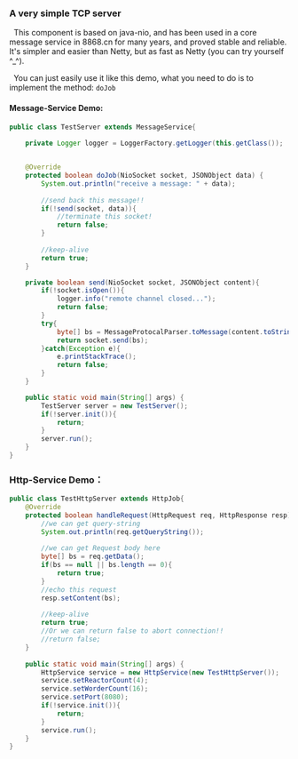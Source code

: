 ### A very simple TCP server
&nbsp;&nbsp;This component is based on java-nio, and has been used in a core message service in 8868.cn for many years, and proved stable and reliable. It's simpler and easier than Netty, but as fast as Netty (you can try yourself ^_^). 
  
&nbsp;&nbsp;You can just easily use it like this demo, what you need to do is to implement the method: `doJob` 

#### Message-Service Demo:
``` java
public class TestServer extends MessageService{
	
	private Logger logger = LoggerFactory.getLogger(this.getClass());


	@Override
	protected boolean doJob(NioSocket socket, JSONObject data) {
		System.out.println("receive a message: " + data);
		
		//send back this message!!
		if(!send(socket, data)){
			//terminate this socket!
			return false;
		}
		
		//keep-alive
		return true;
	}

	private boolean send(NioSocket socket, JSONObject content){
		if(!socket.isOpen()){
			logger.info("remote channel closed...");
			return false;
		}
		try{
			byte[] bs = MessageProtocalParser.toMessage(content.toString().getBytes("UTF-8"));
			return socket.send(bs);
		}catch(Exception e){
			e.printStackTrace();
			return false;
		}
	}

	public static void main(String[] args) {
		TestServer server = new TestServer();
		if(!server.init()){
			return;
		}
		server.run();
	}
}
```

### Http-Service Demo：
```java
public class TestHttpServer extends HttpJob{
	@Override
	protected boolean handleRequest(HttpRequest req, HttpResponse resp){
		//we can get query-string
		System.out.println(req.getQueryString());
		
		//we can get Request body here
		byte[] bs = req.getData();
		if(bs == null || bs.length == 0){
			return true;
		}
		//echo this request
		resp.setContent(bs);
		
		//keep-alive
		return true;
		//Or we can return false to abort connection!!
		//return false;
	}
	
	public static void main(String[] args) {
		HttpService service = new HttpService(new TestHttpServer());
		service.setReactorCount(4);
		service.setWorderCount(16);
		service.setPort(8080);
		if(!service.init()){
			return;
		}
		service.run();
	}
}
```

